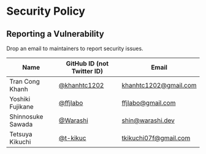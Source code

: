 # Security Policy

## Reporting a Vulnerability

Drop an email to maintainers to report security issues.

| Name              | GitHub ID (not Twitter ID)                       | Email                                        |
|-------------------|--------------------------------------------------|----------------------------------------------|
| Tran Cong Khanh   | [@khanhtc1202](https://github.com/khanhtc1202)   | khanhtc1202@gmail.com                        |
| Yoshiki Fujikane  | [@ffjlabo](https://github.com/ffjlabo)           | ffjlabo@gmail.com                            |
| Shinnosuke Sawada | [@Warashi](https://github.com/Warashi)           | shin@warashi.dev                             |
| Tetsuya Kikuchi   | [@t-kikuc](https://github.com/t-kikuc)           | tkikuchi07f@gmail.com                        |
